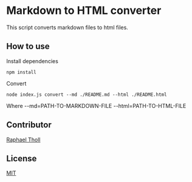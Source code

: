 # Markdown to HTML converter

This script converts markdown files to html files.

## How to use

Install dependencies

```
npm install
```

Convert

```
node index.js convert --md ./README.md --html ./README.html
```

Where --md=PATH-TO-MARKDOWN-FILE --html=PATH-TO-HTML-FILE

## Contributor

[Raphael Tholl](https://github.com/RapTho)

## License

[MIT](LICENSE)
